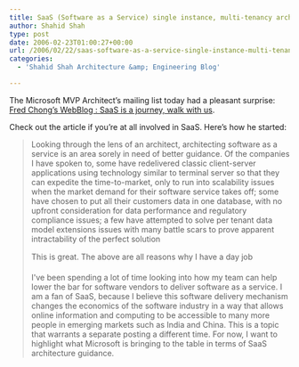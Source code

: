 ```yaml
---
title: SaaS (Software as a Service) single instance, multi-tenancy architecture
author: Shahid Shah
type: post
date: 2006-02-23T01:00:27+00:00
url: /2006/02/22/saas-software-as-a-service-single-instance-multi-tenancy-architecture/
categories:
  - 'Shahid Shah Architecture &amp; Engineering Blog'

---
```

The Microsoft MVP Architect&#8217;s mailing list today had a pleasant surprise: [Fred Chong&#8217;s WebBlog : SaaS is a journey, walk with us][1].

Check out the article if you&#8217;re at all involved in SaaS. Here&#8217;s how he started:

> Looking through the lens of an architect, architecting software as a service is an area sorely in need of better guidance. Of the companies I have spoken to, some have redelivered classic client-server applications using technology similar to terminal server so that they can expedite the time-to-market, only to run into scalability issues when the market demand for their software service takes off; some have chosen to put all their customers data in one database, with no upfront consideration for data performance and regulatory compliance issues; a few have attempted to solve per tenant data model extensions issues with many battle scars to prove apparent intractability of the perfect solution
> 
> This is great. The above are all reasons why I have a day job
> 
> I've been spending a lot of time looking into how my team can help lower the bar for software vendors to deliver software as a service. I am a fan of SaaS, because I believe this software delivery mechanism changes the economics of the software industry in a way that allows online information and computing to be accessible to many more people in emerging markets such as India and China. This is a topic that warrants a separate posting a different time. For now, I want to highlight what Microsoft is bringing to the table in terms of SaaS architecture guidance.

 [1]: http://blogs.msdn.com/fred_chong/archive/2006/02/17/534633.aspx